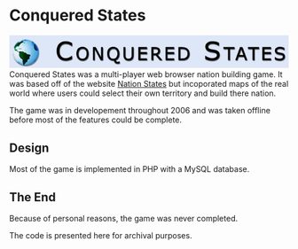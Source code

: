 # Conquered States
![Coverity Scan Build Status](https://raw.githubusercontent.com/zethon/conqueredstates/master/public_html/ln/images/banner.gif)
<br/>
Conquered States was a multi-player web browser nation building game. It was based off of the website [Nation States](https://www.nationstates.net/) but incoporated maps of the real world where users could select their own territory and build there nation.

The game was in developement throughout 2006 and was taken offline before most of the features could be complete. 

## Design

Most of the game is implemented in PHP with a MySQL database. 

## The End

Because of personal reasons, the game was never completed. 

The code is presented here for archival purposes.
